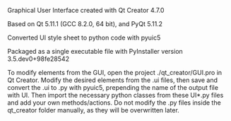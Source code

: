 Graphical User Interface created with Qt Creator 4.7.0

Based on Qt 5.11.1 (GCC 8.2.0, 64 bit), and PyQt 5.11.2

Converted UI style sheet to python code with pyuic5

Packaged as a single executable file with PyInstaller version 3.5.dev0+98fe28542

To modify elements from the GUI, open the project ./qt_creator/GUI.pro in Qt Creator. Modify the desired elements from the .ui files, then save and convert the .ui to .py with pyuic5, prepending the name of the output file with UI. Then import the necessary python classes from these UI*.py files and add your own methods/actions. Do not modify the .py files inside the qt_creator folder manually, as they will be overwritten later.
